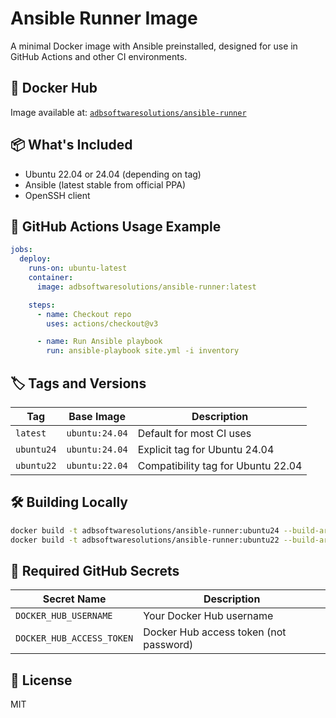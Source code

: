 # Ansible Runner Image

A minimal Docker image with Ansible preinstalled, designed for use in GitHub Actions and other CI environments.

## 🐳 Docker Hub

Image available at: [`adbsoftwaresolutions/ansible-runner`](https://hub.docker.com/r/adbsoftwaresolutions/ansible-runner)

## 📦 What's Included

- Ubuntu 22.04 or 24.04 (depending on tag)
- Ansible (latest stable from official PPA)
- OpenSSH client

## 🚀 GitHub Actions Usage Example

```yaml
jobs:
  deploy:
    runs-on: ubuntu-latest
    container:
      image: adbsoftwaresolutions/ansible-runner:latest

    steps:
      - name: Checkout repo
        uses: actions/checkout@v3

      - name: Run Ansible playbook
        run: ansible-playbook site.yml -i inventory
```

## 🏷️ Tags and Versions

| Tag         | Base Image     | Description                      |
|--------------|----------------|----------------------------------|
| `latest`    | `ubuntu:24.04` | Default for most CI uses         |
| `ubuntu24`  | `ubuntu:24.04` | Explicit tag for Ubuntu 24.04    |
| `ubuntu22`  | `ubuntu:22.04` | Compatibility tag for Ubuntu 22.04 |

## 🛠 Building Locally

```bash
docker build -t adbsoftwaresolutions/ansible-runner:ubuntu24 --build-arg BASE_IMAGE=ubuntu:24.04 .
docker build -t adbsoftwaresolutions/ansible-runner:ubuntu22 --build-arg BASE_IMAGE=ubuntu:22.04 .
```

## 🔐 Required GitHub Secrets

| Secret Name             | Description                        |
|-------------------------|------------------------------------|
| `DOCKER_HUB_USERNAME`   | Your Docker Hub username           |
| `DOCKER_HUB_ACCESS_TOKEN` | Docker Hub access token (not password) |

## 📜 License

MIT